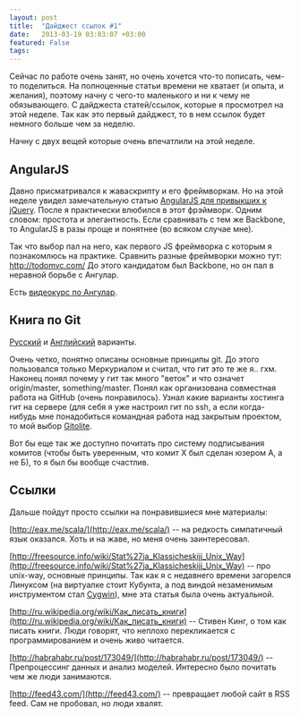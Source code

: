 ```yaml
---
layout: post
title:  "Дайджест ссылок #1"
date:   2013-03-19 03:03:07 +03:00
featured: False
tags: 
---
```

Сейчас по работе очень занят, но очень хочется что-то пописать, чем-то поделиться. На полноценные статьи времени не хватает (и опыта, и желания), поэтому начну с чего-то маленького и ни к чему не обязывающего. С дайджеста статей/ссылок, которые я просмотрел на этой неделе. Так как это первый дайджест, то в нем ссылок будет немного больше чем за неделю.

Начну с двух вещей которые очень впечатлили на этой неделе.

## AngularJS ##

Давно присматривался к жаваскрипту и его фреймворкам. Но на этой неделе увидел замечательную статью [AngularJS для привыкших к jQuery](http://habrahabr.ru/post/172975/). После я практически влюбился в этот фрэймворк. Одним словом: простота и элегантность. Если сравнивать с тем же Backbone, то AngularJS в разы проще и понятнее (во всяком случае мне). 

Так что выбор пал на него, как первого JS фреймворка с которым я познакомлюсь на практике. Сравнить разные фреймворки можно тут: http://todomvc.com/ 
До этого кандидатом был Backbone, но он пал в неравной борьбе с Ангулар.

Есть [видеокурс по Ангулар](http://egghead.io/).

## Книга по Git ##

[Русский](http://git-scm.com/book/ru) и [Английский](http://git-scm.com/book) варианты.

Очень четко, понятно описаны основные принципы git. До этого пользовался только Меркуриалом и считал, что гит это те же я.. гхм. Наконец понял почему у гит так много "веток" и что означет origin/master, something/master. Понял как организована совместная работа на GitHub (очень понравилось). Узнал какие варианты хостинга гит на сервере (для себя я уже настроил гит по ssh, а если когда-нибудь мне понадобиться командная работа над закрытым проектом, то мой выбор [Gitolite](http://git-scm.com/book/ru/Git-на-сервере-Gitolite).

Вот бы еще так же доступно почитать про систему подписывания комитов (чтобы быть уверенным, что комит Х был сделан юзером А, а не Б), то я был бы вообще счастлив.

## Ссылки ##

Дальше пойдут просто ссылки на понравившиеся мне материалы:

[http://eax.me/scala/](http://eax.me/scala/) -- на редкость симпатичный язык оказался. Хоть и на жаве, но меня очень заинтересовал.

[http://freesource.info/wiki/Stat%27ja_Klassicheskijj_Unix_Way](http://freesource.info/wiki/Stat%27ja_Klassicheskijj_Unix_Way) -- про unix-way, основные принципы. Так как я с недавнего времени загорелся Линуксом (на виртуалке стоит Кубунта, а под виндой незаменимым инструментом стал [Cygwin](http://www.cygwin.com/)), мне эта статья была очень актуальной.

[http://ru.wikipedia.org/wiki/Как_писать_книги](http://ru.wikipedia.org/wiki/Как_писать_книги) --  Стивен Кинг, о том как писать книги. Люди говорят, что неплохо перекликается с программированием и очень живо читается.

[http://habrahabr.ru/post/173049/](http://habrahabr.ru/post/173049/) -- Препроцессинг данных и анализ моделей. Интересно было почитать чем же люди занимаются.

[http://feed43.com/](http://feed43.com/) -- превращает любой сайт в RSS feed. Сам не пробовал, но люди хвалят.
